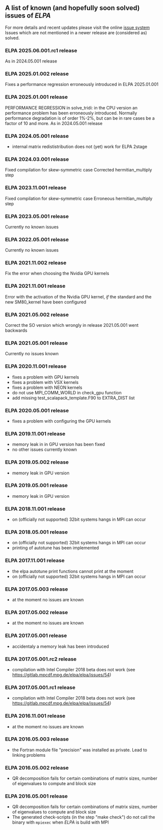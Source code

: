 ## A list of known (and hopefully soon solved) issues of *ELPA* ##

For more details and recent updates please visit the online [issue system](https://gitlab.mpcdf.mpg.de/elpa/elpa/issues)
Issues which are not mentioned in a newer release are (considered as) solved.

### ELPA 2025.06.001.rc1 release ###
As in 2024.05.001 release

### ELPA 2025.01.002 release ###
Fixes a performance regression erroneously introduced in ELPA 2025.01.001

### ELPA 2025.01.001 release ###
PERFORMANCE REGRESSION in solve_tridi: in the CPU version an performance problem
  has been erroneously introduced. Normally performance degradation is of order 1%-2%,
  but can be in rare cases be a factor of 10 and more.
As in 2024.05.001 release

### ELPA 2024.05.001 release ###
- internal matrix redististribution does not (yet) work for ELPA 2stage

### ELPA 2024.03.001 release ###
Fixed compilation for skew-symmetric case
Corrected hermitian_multiply step

### ELPA 2023.11.001 release ###
Fixed compilation for skew-symmetric case
Erroneous hermitian_multiply step

### ELPA 2023.05.001 release ###
Currently no known issues

### ELPA 2022.05.001 release ###
Currently no known issues

### ELPA 2021.11.002 release ###
Fix the error when choosing the Nvidia GPU kernels

### ELPA 2021.11.001 release ###
Error with the activation of the Nvidia GPU kernel, _if_ the standard and the new SM80_kernel have been configured

### ELPA 2021.05.002 release ###
Correct the SO version which wrongly in
release 2021.05.001 went backwards 

### ELPA 2021.05.001 release ###
Currently no issues known

### ELPA 2020.11.001 release ###
- fixes a problem with GPU kernels
- fixes a problem with VSX kernels
- fixes a problem with NEON kernels
- do not use MPI_COMM_WORLD in check_gpu function
- add missing test_scalapack_template.F90 to EXTRA_DIST list

### ELPA 2020.05.001 release ###
- fixes a problem with configuring the GPU kernels

### ELPA 2019.11.001 release ###
- memory leak in in GPU version has been fixed
- no other issues currently known

### ELPA 2019.05.002 release ###
- memory leak in GPU version

### ELPA 2019.05.001 release ###
- memory leak in GPU version

### ELPA 2018.11.001 release ###
- on (officially not supported) 32bit systems hangs in MPI can occur

### ELPA 2018.05.001 release ###
- on (officially not supported) 32bit systems hangs in MPI can occur
- printing of autotune has been implemented

### ELPA 2017.11.001 release ###
- the elpa autotune print functions cannot print at the moment
- on (officially not supported) 32bit systems hangs in MPI can occur

### ELPA 2017.05.003 release ###
- at the moment no issues are known

### ELPA 2017.05.002 release ###
- at the moment no issues are known

### ELPA 2017.05.001 release ###
- accidentaly a memory leak has been introduced

### ELPA 2017.05.001.rc2 release ###
- compilation with Intel Compiler 2018 beta does not work
  (see https://gitlab.mpcdf.mpg.de/elpa/elpa/issues/54)

### ELPA 2017.05.001.rc1 release ###
- compilation with Intel Compiler 2018 beta does not work
  (see https://gitlab.mpcdf.mpg.de/elpa/elpa/issues/54)

### ELPA 2016.11.001 release ###
- at the moment no issues are known

### ELPA 2016.05.003 release  ###

- the Fortran module file "precision" was installed as private. Lead to linking problems

### ELPA 2016.05.002 release  ###

- QR decomposition fails for certain combinations of matrix sizes, number of eigenvalues to compute and block size

### ELPA 2016.05.001 release  ###

- QR decomposition fails for certain combinations of matrix sizes, number of eigenvalues to compute and block size
- The generated check-scripts (in the step "make check") do not call the binary with `mpiexec` when *ELPA* is build with
  MPI

